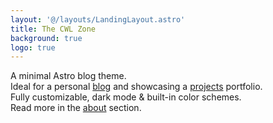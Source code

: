 ```yaml
---
layout: '@/layouts/LandingLayout.astro'
title: The CWL Zone
background: true
logo: true
---
```


A minimal Astro blog theme.\
Ideal for a personal [blog](/posts/) and showcasing a [projects](/projects/) portfolio.\
Fully customizable, dark mode & built-in color schemes.\
Read more in the [about](/about/) section.
